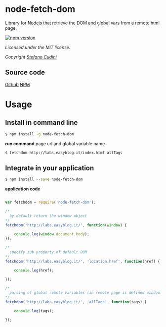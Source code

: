 # node-fetch-dom
Library for Nodejs that retrieve the DOM and global vars from a remote html page.

[![npm version](https://badge.fury.io/js/node-fetch-dom.svg)](http://badge.fury.io/js/node-fetch-dom)

*Licensed under the MIT license.*

*Copyright [Stefano Cudini](http://labs.easyblog.it/stefano-cudini/)*

## Source code
[Github](https://github.com/stefanocudini/node-fetch-dom)
[NPM](https://npmjs.org/package/node-fetch-dom)

# Usage
## Install in command line

```bash
$ npm install -g node-fetch-dom
```
**run command**
page url and global variable name
```bash
$ fetchdom http://labs.easyblog.it/index.html allTags
```

## Integrate in your application

```bash
$ npm install --save node-fetch-dom 
```
**application code**
```javascript

var fetchdom = require('node-fetch-dom');

/*
  by default return the window object
*/
fetchdom('http://labs.easyblog.it/', function(window) {

	console.log(window.document.body);
});

/*
  specify sub property of default DOM
*/
fetchdom('http://labs.easyblog.it/', 'location.href', function(href) {

	console.log(href);

});

/*
  parsing of global remote variables (in remote page is defined window.allTags = {...}; )
*/
fetchdom('http://labs.easyblog.it/', 'allTags', function(tags) {

	console.log(tags);

});
```
